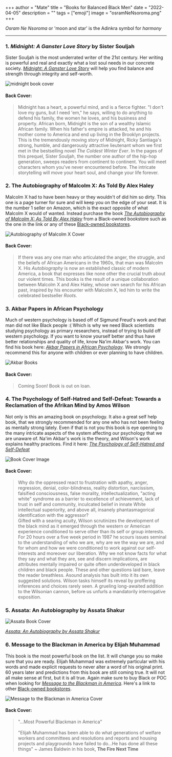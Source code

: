 +++
author = "Mate"
title = "Books for Balanced Black Men"
date = "2022-04-05"
description = ""
tags = ["emoji"]
image = "osramNeNsoroma.png"
+++

*Osram Ne Nsoroma* or 'moon and star' is the Adinkra symbol for *harmony*
<!--more-->

***

>

### 1. *Midnight: A Ganster Love Story* by Sister Souljah



Sister Souljah is the most underrated writer of the 21st century. Her writing is powerful and real and exactly what a lost soul needs in our concrete society. [*Midnight: A Ganster Love Story*](https://www.esowonbookstore.com/book/9781416545361) will help you find balance and strength through integrity and self-worth. 

![midnight book cover](/images/midnight.png)

#### Back Cover:

> Midnight has a heart, a powerful mind, and is a fierce fighter. "I don't love my guns, but I need 'em," he says, willing to do anything to defend his family, the women he loves, and his business and property. African born, Midnight is the son of a wealthy Islamic African family. When his father's empire is attacked, he and his mother come to America and end up living in the Brooklyn projects. 
This is the tremendously moving story of Midnight, Ricky Santiaga's strong, humble, and dangerously attractive lieutenant whom we first met in the bestselling novel *The Coldest Winter Ever*. In the pages of this prequel, Sister Souljah, the number one author of the hip-hop generation, sweeps readers from continent to continent. You will meet characters whom you've never encountered before. The intricate storytelling will move your heart soul, and change your life forever.

### 2. The Autobiography of Malcolm X: As Told By Alex Haley

Malcolm X had to have been heavy or they wouldn't of did him so dirty. This one is a page turner for sure and will keep you on the edge of your seat. It is the number 1 seller on Amazon, which is the exact opposite of what Malcolm X would of wanted. Instead purchase the book [*The Autobiography of Malcolm X: As Told By Alex Haley*](https://malikbooks.com/shop/ols/products/the-autobiography-of-malcolm-x-as-told-to-alex-haley) from a Black-owned bookstore such as the one in the link or any of these [Black-owned bookstores](https://nonamebooks.com/Bookstores).

![Autobiography of Malcolm X Cover](/images/autoMalcX.png)

#### Back Cover:

> If there was any one man who articulated the anger, the struggle, and the beliefs of African Americans in the 1960s, that man was Malcolm X. His *Autobiography* is now an established classic of modern America, a book that expresses like none other the crucial truth about our violent times.
This books is the result of a unique collaboration between Malcolm X and Alex Haley, whose own search for his African past, inspired by his encounter with Malcolm X, led him to write the celebrated bestseller *Roots*.

### 3. Akbar Papers in African Psychology 

Much of western psychology is based off of Sigmund Freud's work and that man did not like Black people :( Which is why we need Black scientists studying psychology as primary researchers, instead of trying to build off western psychology. If you want to know yourself better and thus have better relationships and quality of life, know Na'im Akbar's work. You can find his book here: [*Akbar Papers in African Psychology*](https://malikbooks.com/shop/ols/products/akbar-papers-in-african-psychology). We strongly recommend this for anyone with children or ever planning to have children.

![Akbar Books](/images/akbarCover.png)

#### Back Cover:

> Coming Soon! Book is out on loan.

### 4. The Psychology of Self-Hatred and Self-Defeat: Towards a Reclamation of the Afrikan Mind by Amos Wilson

Not only is this an amazing book on psychology. It also a great self help book, that we strongly recommended for any one who has not been feeling as mentally strong lately. Even if that is not you this book is eye opening to the many intricate aspects of the system affecting our psychology that we are unaware of. Na'im Akbar's work is the theory, and Wilson's work explains healthy practices. Find it here: [*The Psychology of Self-Hatred and Self-Defeat*](https://malikbooks.com/shop/ols/products/psychology-of-self-hatred-and-self-defeat-towards-a-reclamation-of-the-afrikan-mind-paperbackby-amos-n-wilson)

![Book Cover Image](/images/selfDefeatCover.png)

#### Back Cover:

> Why do the oppressed react to frustration with apathy, anger, regression, denial, color-blindness, reality distortion, narcissism, falsified consciousness, false morality, intellectualization, "acting white" syndrome as a barrier to excellence of achievement, lack of trust in self and community, inculcated belief in innate White intellectual superiority, and above all, insanely phantasmagorical identification with the aggressor?\
Gifted with a searing acuity, Wilson scrutinizes the development of the black mind as it emerged through the western or American experience conditioned to serve other than its self or group interests. For 20 hours over a five week period in 1987 he scours issues seminal to the understanding of who we are, why are we the way we are, and for whom and how we were conditioned to work against our self-interests and moreover our liberation. Why we not know facts for what they say and what they are, see and discern implications, are attributes mentally impaired or quite often underdeveloped in black children and black people. These and other questions laid bare, leave the reader breathless. Asound analysis has built into it its own suggested solutions. Wilson tasks himself its reveal by proffering inferences and choices rarely seen. A grueling long-awaited addition to the Wilsonian cannon, before us unfurls a mandatorily interrogative exposition.

### 5. Assata: An Autobiography by Assata Shakur

![Assata Book Cover](/images/assataCover.png)

[*Assata: An Autobiography by Assata Shakur*](https://malikbooks.com/shop/ols/products/assata-an-autobiography-by-assata-shakur)

### 6. Message to the Blackman in America by Elijah Muhammad

This book is the most powerful book on the list. It will change you so make sure that you are ready. Elijah Muhammad was extremely particular with his words and made explicit requests to never alter a word of his original print. 60 years later and predictions from this book are still coming true. It will not all make sense at first, but it is all true. Again make sure to buy Black or POC when looking for [*Message to the Blackman in America*](https://malikbooks.com/shop/ols/products/message-to-the-blackman-in-america-by-elijah-muhammad). Here's a link to other [Black-owned bookstores](https://nonamebooks.com/Bookstores).

![Message to the Blackman in America Cover](/images/mttbCover.png)

#### Back Cover: 

> "...Most Powerful Blackman in America"\
\
"Elijah Muhammad has been able to do what generations of welfare workers and committees and resolutions and reports and housing projects and playgrounds have failed to do...He has done all these things" ~ James Baldwin in his book, **The Fire Next Time**





